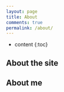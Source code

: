 ```yaml
---
layout: page
title: About
comments: true
permalink: /about/
---
```


* content
{:toc}

## About the site


## About me


